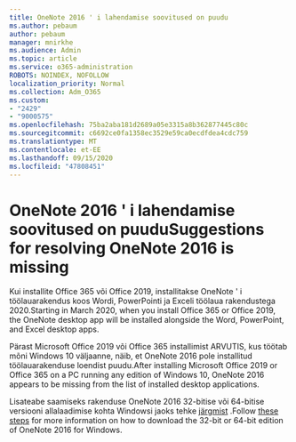 ```yaml
---
title: OneNote 2016 ' i lahendamise soovitused on puudu
ms.author: pebaum
author: pebaum
manager: mnirkhe
ms.audience: Admin
ms.topic: article
ms.service: o365-administration
ROBOTS: NOINDEX, NOFOLLOW
localization_priority: Normal
ms.collection: Adm_O365
ms.custom:
- "2429"
- "9000575"
ms.openlocfilehash: 75ba2aba181d2689a05e3315a8b362877445c80c
ms.sourcegitcommit: c6692ce0fa1358ec3529e59ca0ecdfdea4cdc759
ms.translationtype: MT
ms.contentlocale: et-EE
ms.lasthandoff: 09/15/2020
ms.locfileid: "47808451"
---
```

# <a name="suggestions-for-resolving-onenote-2016-is-missing"></a><span data-ttu-id="9b1ed-102">OneNote 2016 ' i lahendamise soovitused on puudu</span><span class="sxs-lookup"><span data-stu-id="9b1ed-102">Suggestions for resolving OneNote 2016 is missing</span></span>

<span data-ttu-id="9b1ed-103">Kui installite Office 365 või Office 2019, installitakse OneNote ' i töölauarakendus koos Wordi, PowerPointi ja Exceli töölaua rakendustega 2020.</span><span class="sxs-lookup"><span data-stu-id="9b1ed-103">Starting in March 2020, when you install Office 365 or Office 2019, the OneNote desktop app will be installed alongside the Word, PowerPoint, and Excel desktop apps.</span></span>

<span data-ttu-id="9b1ed-104">Pärast Microsoft Office 2019 või Office 365 installimist ARVUTIS, kus töötab mõni Windows 10 väljaanne, näib, et OneNote 2016 pole installitud töölauarakenduse loendist puudu.</span><span class="sxs-lookup"><span data-stu-id="9b1ed-104">After installing Microsoft Office 2019 or Office 365 on a PC running any edition of Windows 10, OneNote 2016 appears to be missing from the list of installed desktop applications.</span></span>

<span data-ttu-id="9b1ed-105">Lisateabe saamiseks rakenduse OneNote 2016 32-bitise või 64-bitise versiooni allalaadimise kohta Windowsi jaoks tehke [järgmist](https://support.office.com/article/OneNote-2016-is-missing-after-installing-Office-2019-or-Office-365-1844ba87-7248-4bd8-a735-66a52f98e6e5) .</span><span class="sxs-lookup"><span data-stu-id="9b1ed-105">Follow [these steps](https://support.office.com/article/OneNote-2016-is-missing-after-installing-Office-2019-or-Office-365-1844ba87-7248-4bd8-a735-66a52f98e6e5) for more information on how to download the 32-bit or 64-bit edition of OneNote 2016 for Windows.</span></span>
